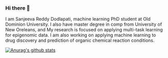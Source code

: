 ### Hi there 👋

I am Sanjeeva Reddy Dodlapati, machine learning PhD student at Old Dominion University. I also have master degree in comp from University of New Oreleans, and My research is focused on applying multi-task learning for epigenomic data. I am also working on applying machine learning to drug discovery and prediction of organic chemical reaction conditions. 

[![Anurag's github stats](https://github-readme-stats.vercel.app/api?username=SanjeevaRDodlapati)](https://github.com/anuraghazra/github-readme-stats)
